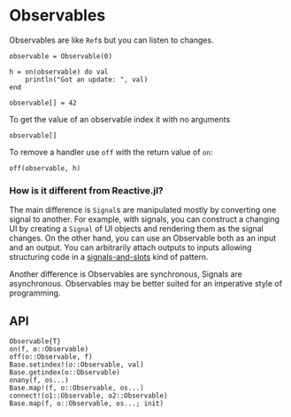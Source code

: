 # Observables

Observables are like `Ref`s but you can listen to changes.

```@repl manual
observable = Observable(0)

h = on(observable) do val
    println("Got an update: ", val)
end

observable[] = 42
```

To get the value of an observable index it with no arguments
```@repl manual
observable[]
```

To remove a handler use `off` with the return value of `on`:

```@repl manual
off(observable, h)
```

### How is it different from Reactive.jl?

The main difference is `Signal`s are manipulated mostly by converting one signal to another. For example, with signals, you can construct a changing UI by creating a `Signal` of UI objects and rendering them as the signal changes. On the other hand, you can use an Observable both as an input and an output. You can arbitrarily attach outputs to inputs allowing structuring code in a [signals-and-slots](http://doc.qt.io/qt-4.8/signalsandslots.html) kind of pattern.

Another difference is Observables are synchronous, Signals are asynchronous. Observables may be better suited for an imperative style of programming.

## API

```@docs
Observable{T}
on(f, o::Observable)
off(o::Observable, f)
Base.setindex!(o::Observable, val)
Base.getindex(o::Observable)
onany(f, os...)
Base.map!(f, o::Observable, os...)
connect!(o1::Observable, o2::Observable)
Base.map(f, o::Observable, os...; init)
```
